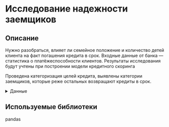 # Исследование надежности заемщиков

## Описание
Нужно разобраться, влияет ли семейное положение и количество детей клиента на факт погашения кредита в срок. Входные данные от банка — статистика о платёжеспособности клиентов.
Результаты исследования будут учтены при построении модели кредитного скоринга

Проведена категоризация целей кредита, выявлены категории заемщиков, которые реже остальных возвращают кредиты в срок.

<details>
  <summary>Данные</summary>
— количество детей в семье  
— общий трудовой стаж в днях  
— возраст клиента в годах  
— уровень образования клиента  
— идентификатор уровня образования  
— семейное положение  
— идентификатор семейного положения  
— пол клиента  
— тип занятости  
— имел ли задолженность по возврату кредитов  
— ежемесячный доход  
— цель получения кредита  
  
 </details>

## Используемые библиотеки
pandas
